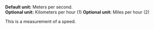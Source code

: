 **Default unit:** Meters per second.   
**Optional unit:** Kilometers per hour (1) 
**Optional unit:** Miles per hour (2)

This is a measurement of a speed. 

 

